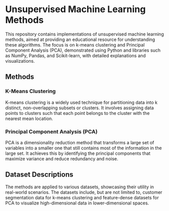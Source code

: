 
# Unsupervised Machine Learning Methods

This repository contains implementations of unsupervised machine learning methods, aimed at providing an educational resource for understanding these algorithms. The focus is on k-means clustering and Principal Component Analysis (PCA), demonstrated using Python and libraries such as NumPy, Pandas, and Scikit-learn, with detailed explanations and visualizations.

## Methods

### K-Means Clustering
K-means clustering is a widely used technique for partitioning data into k distinct, non-overlapping subsets or clusters. It involves assigning data points to clusters such that each point belongs to the cluster with the nearest mean location.

### Principal Component Analysis (PCA)
PCA is a dimensionality reduction method that transforms a large set of variables into a smaller one that still contains most of the information in the large set. It achieves this by identifying the principal components that maximize variance and reduce redundancy and noise.

## Dataset Descriptions
The methods are applied to various datasets, showcasing their utility in real-world scenarios. The datasets include, but are not limited to, customer segmentation data for k-means clustering and feature-dense datasets for PCA to visualize high-dimensional data in lower-dimensional spaces.
